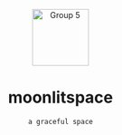 <p align="center">
  <img width="100" alt="Group 5" src="https://github.com/user-attachments/assets/7cab060e-1e0c-4377-ab21-345c6b22cef8">
</p>

<h1 align="center">moonlitspace</h1>
<p align="center"><code>a graceful space</code></p>
